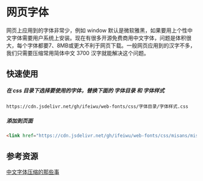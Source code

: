 # 网页字体

网页上应用到的字体非常少，例如 window 默认是微软雅黑，如果要用上个性中文字体需要用户系统上安装。现在有很多开源免费商用中文字体，问题是体积很大，每个字体都要7、8MB或更大不利于网页下载。一般网页应用到的汉字不多，我们只需要压缩常用简体中文 3700 汉字就能解决这个问题。

## 快速使用
##### 在 css 目录下选择要使用的字体，替换下面的 **字体目录** 和 **字体样式**
```
https://cdn.jsdelivr.net/gh/ifeiwu/web-fonts/css/字体目录/字体样式.css
```
##### 添加到页面

```html
<link href="https://cdn.jsdelivr.net/gh/ifeiwu/web-fonts/css/misans/misans.css" rel="stylesheet">
```

## 参考资源

[中文字体压缩的那些事](https://hsingko.github.io/post/compress_webfont/)